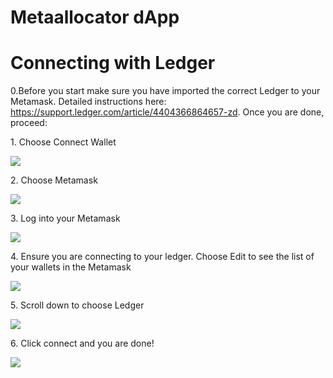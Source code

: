 # Metaallocator dApp

# Connecting with Ledger
0\.Before you start make sure you have imported the correct Ledger to your Metamask. Detailed instructions here: https://support.ledger.com/article/4404366864657-zd. Once you are done, proceed:

1\. Choose Connect Wallet

![](https://ajeuwbhvhr.cloudimg.io/colony-recorder.s3.amazonaws.com/files/2025-02-13/73a5adab-a795-4b48-8b11-a755cf3e5363/user_cropped_screenshot.jpeg?tl_px=188,0&br_px=2940,1538&force_format=jpeg&q=100&width=1120.0&wat=1&wat_opacity=0.7&wat_gravity=northwest&wat_url=https://colony-recorder.s3.us-west-1.amazonaws.com/images/watermarks/FB923C_standard.png&wat_pad=970,20)


2\. Choose Metamask

![](https://ajeuwbhvhr.cloudimg.io/colony-recorder.s3.amazonaws.com/files/2025-02-13/2e082943-b32b-4432-bdca-aa7142908062/user_cropped_screenshot.jpeg?tl_px=0,0&br_px=2752,1538&force_format=jpeg&q=100&width=1120.0&wat=1&wat_opacity=0.7&wat_gravity=northwest&wat_url=https://colony-recorder.s3.us-west-1.amazonaws.com/images/watermarks/FB923C_standard.png&wat_pad=372,223)


3\. Log into your Metamask

![](https://ajeuwbhvhr.cloudimg.io/colony-recorder.s3.amazonaws.com/files/2025-02-13/5ffdd80b-2def-44be-8da4-d18a8acb23e4/user_cropped_screenshot.jpeg?tl_px=188,123&br_px=2940,1662&force_format=jpeg&q=100&width=1120.0&wat=1&wat_opacity=0.7&wat_gravity=northwest&wat_url=https://colony-recorder.s3.us-west-1.amazonaws.com/images/watermarks/FB923C_standard.png&wat_pad=926,277)


4\. Ensure you are connecting to your ledger. Choose Edit to see the list of your wallets in the Metamask

![](https://ajeuwbhvhr.cloudimg.io/colony-recorder.s3.amazonaws.com/files/2025-02-13/25ee98a2-4bcb-4827-b3f2-281031f2c1b4/user_cropped_screenshot.jpeg?tl_px=188,0&br_px=2940,1538&force_format=jpeg&q=100&width=1120.0&wat=1&wat_opacity=0.7&wat_gravity=northwest&wat_url=https://colony-recorder.s3.us-west-1.amazonaws.com/images/watermarks/FB923C_standard.png&wat_pad=1045,150)


5\. Scroll down to choose Ledger

![](https://ajeuwbhvhr.cloudimg.io/colony-recorder.s3.amazonaws.com/files/2025-02-13/12da1438-3c71-49bc-b3e4-dcba49d1abab/user_cropped_screenshot.jpeg?tl_px=188,198&br_px=2940,1737&force_format=jpeg&q=100&width=1120.0&wat=1&wat_opacity=0.7&wat_gravity=northwest&wat_url=https://colony-recorder.s3.us-west-1.amazonaws.com/images/watermarks/FB923C_standard.png&wat_pad=951,279)


6\. Click connect and you are done!

![](https://ajeuwbhvhr.cloudimg.io/colony-recorder.s3.amazonaws.com/files/2025-02-13/19a3c11a-f82d-41c6-8945-fae3825c7a1d/ascreenshot.jpeg?tl_px=188,373&br_px=2940,1912&force_format=jpeg&q=100&width=1120.0&wat=1&wat_opacity=0.7&wat_gravity=northwest&wat_url=https://colony-recorder.s3.us-west-1.amazonaws.com/images/watermarks/FB923C_standard.png&wat_pad=997,351)



